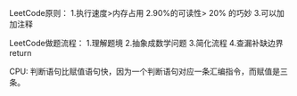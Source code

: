 LeetCode原则：
1.执行速度>内存占用
2.90%的可读性> 20% 的巧妙
3.可以加加注释


LeetCode做题流程：
1.理解题境
2.抽象成数学问题
3.简化流程
4.查漏补缺边界return


CPU:
判断语句比赋值语句快，因为一个判断语句对应一条汇编指令，而赋值是三条。
